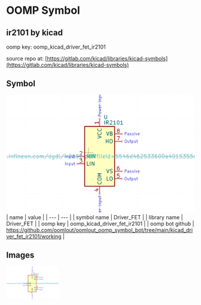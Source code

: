 # OOMP Symbol  
## ir2101  by kicad  
  
oomp key: oomp_kicad_driver_fet_ir2101  
  
source repo at: [https://gitlab.com/kicad/libraries/kicad-symbols](https://gitlab.com/kicad/libraries/kicad-symbols)  
## Symbol  
  
[![working.png](working_600.png)](working.png)  
| name | value | 
| --- | --- | 
| symbol name | Driver_FET | 
| library name | Driver_FET | 
| oomp key | oomp_kicad_driver_fet_ir2101 | 
| oomp bot github | https://github.com/oomlout/oomlout_oomp_symbol_bot/tree/main/kicad_driver_fet_ir2101/working | 
## Images  
  
[![working.png](working_140.png)](working.png)  
